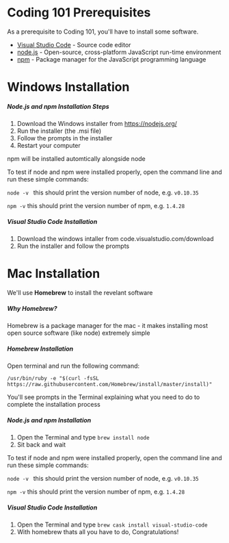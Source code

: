 # Coding 101 Prerequisites

As a prerequisite to Coding 101, you'll have to install some software.

* [Visual Studio Code](https://code.visualstudio.com/) - Source code editor
* [node.js](https://nodejs.org/en/) - Open-source, cross-platform JavaScript run-time environment
* [npm](https://www.npmjs.com/) - Package manager for the JavaScript programming language

# Windows Installation

##### Node.js and npm Installation Steps
1) Download the Windows installer from https://nodejs.org/
2) Run the installer (the .msi file)
3) Follow the prompts in the installer
4) Restart your computer

npm will be installed automtically alongside node

To test if node and npm were installed properly, open the command line and run these simple commands:

```node -v ``` this should print the version number of node, e.g. ```v0.10.35```

```npm -v``` this should print the version number of npm, e.g. ```1.4.28```

##### Visual Studio Code Installation
1) Download the windows intaller from code.visualstudio.com/download 
2) Run the installer and follow the prompts

# Mac Installation

We'll use **Homebrew** to install the revelant software

##### Why Homebrew?

Homebrew is a package manager for the mac - it makes installing most open source software (like node) extremely simple

##### Homebrew Installation
Open terminal and run the following command:

`/usr/bin/ruby -e "$(curl -fsSL https://raw.githubusercontent.com/Homebrew/install/master/install)"`

You'll see prompts in the Terminal explaining what you need to do to complete the installation process

##### Node.js and npm Installation
1) Open the Terminal and type ```brew install node```
2) Sit back and wait

To test if node and npm were installed properly, open the command line and run these simple commands:

```node -v ``` this should print the version number of node, e.g. ```v0.10.35```

```npm -v``` this should print the version number of npm, e.g. ```1.4.28```

##### Visual Studio Code Installation
1) Open the Terminal and type ```brew cask install visual-studio-code```
2) With homebrew thats all you have to do, Congratulations!
